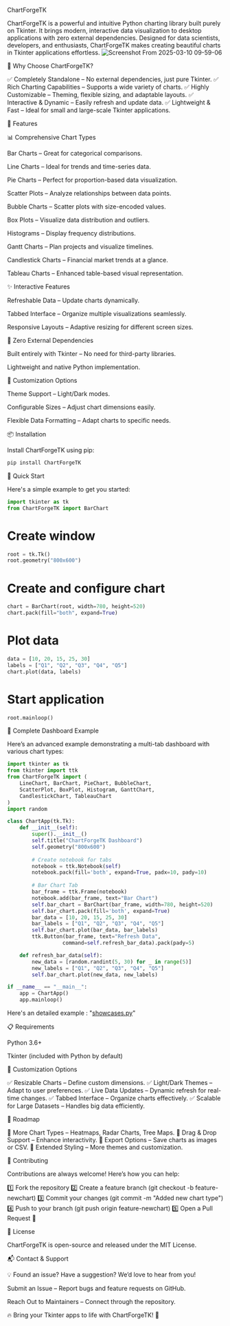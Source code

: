 ChartForgeTK

ChartForgeTK is a powerful and intuitive Python charting library built purely on Tkinter. It brings modern, interactive data visualization to desktop applications with zero external dependencies. Designed for data scientists, developers, and enthusiasts, ChartForgeTK makes creating beautiful charts in Tkinter applications effortless.
![Screenshot From 2025-03-10 09-59-06](https://github.com/user-attachments/assets/f63687dc-d73a-49e6-920b-b1c293756c05)

🚀 Why Choose ChartForgeTK?

✅ Completely Standalone – No external dependencies, just pure Tkinter.
✅ Rich Charting Capabilities – Supports a wide variety of charts.
✅ Highly Customizable – Theming, flexible sizing, and adaptable layouts.
✅ Interactive & Dynamic – Easily refresh and update data.
✅ Lightweight & Fast – Ideal for small and large-scale Tkinter applications.

🌟 Features

📊 Comprehensive Chart Types

Bar Charts – Great for categorical comparisons.

Line Charts – Ideal for trends and time-series data.

Pie Charts – Perfect for proportion-based data visualization.

Scatter Plots – Analyze relationships between data points.

Bubble Charts – Scatter plots with size-encoded values.

Box Plots – Visualize data distribution and outliers.

Histograms – Display frequency distributions.

Gantt Charts – Plan projects and visualize timelines.

Candlestick Charts – Financial market trends at a glance.

Tableau Charts – Enhanced table-based visual representation.

✨ Interactive Features

Refreshable Data – Update charts dynamically.

Tabbed Interface – Organize multiple visualizations seamlessly.

Responsive Layouts – Adaptive resizing for different screen sizes.

🎯 Zero External Dependencies

Built entirely with Tkinter – No need for third-party libraries.

Lightweight and native Python implementation.

🎨 Customization Options

Theme Support – Light/Dark modes.

Configurable Sizes – Adjust chart dimensions easily.

Flexible Data Formatting – Adapt charts to specific needs.

📦 Installation

Install ChartForgeTK using pip:

```python
pip install ChartForgeTK
```
🚀 Quick Start

Here's a simple example to get you started:
```python
import tkinter as tk
from ChartForgeTK import BarChart
```
# Create window
```python
root = tk.Tk()
root.geometry("800x600")
```

# Create and configure chart
```python
chart = BarChart(root, width=780, height=520)
chart.pack(fill="both", expand=True)
```

# Plot data
```python
data = [10, 20, 15, 25, 30]
labels = ["Q1", "Q2", "Q3", "Q4", "Q5"]
chart.plot(data, labels)
```
# Start application
```python
root.mainloop()
```
🎯 Complete Dashboard Example

Here’s an advanced example demonstrating a multi-tab dashboard with various chart types:
```python
import tkinter as tk
from tkinter import ttk
from ChartForgeTK import (
    LineChart, BarChart, PieChart, BubbleChart,
    ScatterPlot, BoxPlot, Histogram, GanttChart,
    CandlestickChart, TableauChart
)
import random

class ChartApp(tk.Tk):
    def __init__(self):
        super().__init__()
        self.title("ChartForgeTK Dashboard")
        self.geometry("800x600")
        
        # Create notebook for tabs
        notebook = ttk.Notebook(self)
        notebook.pack(fill='both', expand=True, padx=10, pady=10)
        
        # Bar Chart Tab
        bar_frame = ttk.Frame(notebook)
        notebook.add(bar_frame, text="Bar Chart")
        self.bar_chart = BarChart(bar_frame, width=780, height=520)
        self.bar_chart.pack(fill='both', expand=True)
        bar_data = [10, 20, 15, 25, 30]
        bar_labels = ["Q1", "Q2", "Q3", "Q4", "Q5"]
        self.bar_chart.plot(bar_data, bar_labels)
        ttk.Button(bar_frame, text="Refresh Data",
                  command=self.refresh_bar_data).pack(pady=5)

    def refresh_bar_data(self):
        new_data = [random.randint(5, 30) for _ in range(5)]
        new_labels = ["Q1", "Q2", "Q3", "Q4", "Q5"]
        self.bar_chart.plot(new_data, new_labels)

if __name__ == "__main__":
    app = ChartApp()
    app.mainloop()
```
Here's an detailed example : "[showcases.py](https://github.com/ghassenTn/ChartForgeTK/blob/main/showcase.py)"


📋 Requirements

Python 3.6+

Tkinter (included with Python by default)

🎨 Customization Options

✅ Resizable Charts – Define custom dimensions.
✅ Light/Dark Themes – Adapt to user preferences.
✅ Live Data Updates – Dynamic refresh for real-time changes.
✅ Tabbed Interface – Organize charts effectively.
✅ Scalable for Large Datasets – Handles big data efficiently.

🔮 Roadmap

🔹 More Chart Types – Heatmaps, Radar Charts, Tree Maps.
🔹 Drag & Drop Support – Enhance interactivity.
🔹 Export Options – Save charts as images or CSV.
🔹 Extended Styling – More themes and customization.

🤝 Contributing

Contributions are always welcome! Here’s how you can help:

1️⃣ Fork the repository
2️⃣ Create a feature branch (git checkout -b feature-newchart)
3️⃣ Commit your changes (git commit -m "Added new chart type")
4️⃣ Push to your branch (git push origin feature-newchart)
5️⃣ Open a Pull Request 🚀

📄 License

ChartForgeTK is open-source and released under the MIT License.

📬 Contact & Support

💡 Found an issue? Have a suggestion? We’d love to hear from you!

Submit an Issue – Report bugs and feature requests on GitHub.

Reach Out to Maintainers – Connect through the repository.

🔥 Bring your Tkinter apps to life with ChartForgeTK! 🚀
